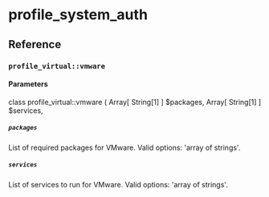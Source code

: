 # profile_system_auth

## Reference

### `profile_virtual::vmware`

#### Parameters

class profile_virtual::vmware (
  Array[ String[1] ] $packages,
  Array[ String[1] ] $services,

##### `packages`

List of required packages for VMware. Valid options: 'array of strings'.

##### `services`

List of services to run for VMware. Valid options: 'array of strings'.
